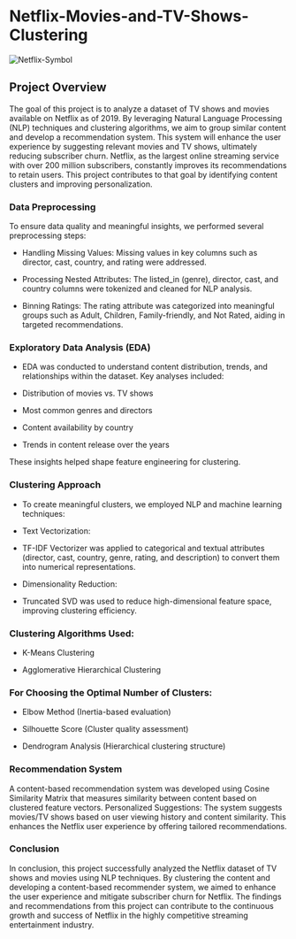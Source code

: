 # Netflix-Movies-and-TV-Shows-Clustering
![Netflix-Symbol](https://github.com/user-attachments/assets/0fd170a8-0b3e-4cd9-8d59-cffe673a7ddd)

## Project Overview
The goal of this project is to analyze a dataset of TV shows and movies available on Netflix as of 2019. By leveraging Natural Language Processing (NLP) techniques and clustering algorithms, we aim to group similar content and develop a recommendation system. This system will enhance the user experience by suggesting relevant movies and TV shows, ultimately reducing subscriber churn.
Netflix, as the largest online streaming service with over 200 million subscribers, constantly improves its recommendations to retain users. This project contributes to that goal by identifying content clusters and improving personalization.

### Data Preprocessing
To ensure data quality and meaningful insights, we performed several preprocessing steps:

* Handling Missing Values: Missing values in key columns such as director, cast, country, and rating were addressed.

* Processing Nested Attributes: The listed_in (genre), director, cast, and country columns were tokenized and cleaned for NLP analysis.

* Binning Ratings: The rating attribute was categorized into meaningful groups such as Adult, Children, Family-friendly, and Not Rated, aiding in targeted recommendations.

### Exploratory Data Analysis (EDA)

* EDA was conducted to understand content distribution, trends, and relationships within the dataset. Key analyses included:

* Distribution of movies vs. TV shows

* Most common genres and directors

* Content availability by country

* Trends in content release over the years

These insights helped shape feature engineering for clustering.

### Clustering Approach
 * To create meaningful clusters, we employed NLP and machine learning techniques:

* Text Vectorization:

* TF-IDF Vectorizer was applied to categorical and textual attributes (director, cast, country, genre, rating, and description) to convert them into numerical representations.

* Dimensionality Reduction:

* Truncated SVD was used to reduce high-dimensional feature space, improving clustering efficiency.

### Clustering Algorithms Used:

* K-Means Clustering

* Agglomerative Hierarchical Clustering

### For Choosing the Optimal Number of Clusters:

* Elbow Method (Inertia-based evaluation)

* Silhouette Score (Cluster quality assessment)

* Dendrogram Analysis (Hierarchical clustering structure)

### Recommendation System
A content-based recommendation system was developed using Cosine Similarity Matrix that measures similarity between content based on clustered feature vectors.
Personalized Suggestions: The system suggests movies/TV shows based on user viewing history and content similarity.
This enhances the Netflix user experience by offering tailored recommendations.

### Conclusion
In conclusion, this project successfully analyzed the Netflix dataset of TV shows and movies using NLP techniques. By clustering the content and developing a content-based recommender system, we aimed to enhance the user experience and mitigate subscriber churn for Netflix. The findings and recommendations from this project can contribute to the continuous growth and success of Netflix in the highly competitive streaming entertainment industry.
